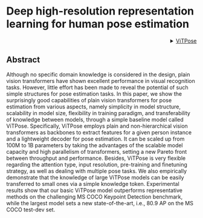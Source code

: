 # Deep high-resolution representation learning for human pose estimation

<!-- [ALGORITHM] -->

<details>

<summary  align="right"><a  href="https://arxiv.org/abs/2204.12484">ViTPose</a></summary>

```bibtex

@misc{https://doi.org/10.48550/arxiv.2204.12484,
  doi = {10.48550/ARXIV.2204.12484},
  url = {https://arxiv.org/abs/2204.12484},
  author = {Xu, Yufei and Zhang, Jing and Zhang, Qiming and Tao, Dacheng},
  keywords = {Computer Vision and Pattern Recognition (cs.CV), FOS: Computer and information sciences, FOS: Computer and information sciences},
  title = {ViTPose: Simple Vision Transformer Baselines for Human Pose Estimation},
  publisher = {arXiv},
  year = {2022},
  copyright = {arXiv.org perpetual, non-exclusive license}
}

```

</details>

## Abstract

<!-- [ABSTRACT] -->

Although no specific domain knowledge is considered in the design, plain vision transformers have shown excellent performance in visual recognition tasks. However, little effort has been made to reveal the potential of such simple structures for pose estimation tasks. In this paper, we show the surprisingly good capabilities of plain vision transformers for pose estimation from various aspects, namely simplicity in model structure, scalability in model size, flexibility in training paradigm, and transferability of knowledge between models, through a simple baseline model called ViTPose. Specifically, ViTPose employs plain and non-hierarchical vision transformers as backbones to extract features for a given person instance and a lightweight decoder for pose estimation. It can be scaled up from 100M to 1B parameters by taking the advantages of the scalable model capacity and high parallelism of transformers, setting a new Pareto front between throughput and performance. Besides, ViTPose is very flexible regarding the attention type, input resolution, pre-training and finetuning strategy, as well as dealing with multiple pose tasks. We also empirically demonstrate that the knowledge of large ViTPose models can be easily transferred to small ones via a simple knowledge token. Experimental results show that our basic ViTPose model outperforms representative methods on the challenging MS COCO Keypoint Detection benchmark, while the largest model sets a new state-of-the-art, i.e., 80.9 AP on the MS COCO test-dev set.
